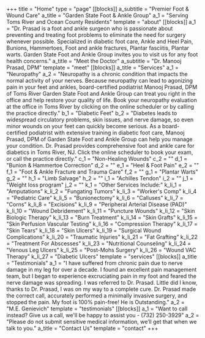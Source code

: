+++
title = "Home"
type = "page"
[[blocks]]
a_subtitle = "Premier Foot &amp; Wound Care"
a_title = "Garden State Foot &amp; Ankle Group"
a_1 = "Serving Toms River and Ocean County Residents"
template = "about"
[[blocks]]
a_1 = "Dr. Prasad is a foot and ankle surgeon who is passionate about preventing and treating foot problems to eliminate the need for surgery whenever possible. Specialized in diabetic foot care, Ankle and Heel Pain, Bunions, Hammertoes, Foot and ankle fractures, Plantar fasciitis, Plantar warts. Garden State Foot and Ankle Group invites you to visit us for any foot health concerns."
a_title = "Meet the Doctor"
a_subtitle = "Dr. Manooj Prasad, DPM"
template = "meet"
[[blocks]]
a_title = "Services"
a_1 = "Neuropathy"
a_2 = "Neuropathy is a chronic condition that impacts the normal activity of your nerves. Because neuropathy can lead to agonizing pain in your feet and ankles, board-certified podiatrist Manooj Prasad, DPM of Toms River Garden State Foot and Ankle Group can treat you right in the office and help restore your quality of life. Book your neuropathy evaluation at the office in Toms River by clicking on the online scheduler or by calling the practice directly."
b_1 = "Diabetic Feet"
b_2 = "Diabetes leads to widespread circulatory problems, skin issues, and nerve damage, so even minor wounds on your feet can quickly become serious. As a board-certified podiatrist with extensive training in diabetic foot care, Manooj Prasad, DPM of Garden State Foot and Ankle Group can help you manage your condition. Dr. Prasad provides comprehensive foot and ankle care for diabetics in Toms River, NJ. Click the online scheduler to book your exam, or call the practice directly."
c_1 = "Non-Healing Wounds"
c_2 = ""
d_1 = "Bunion & Hammertoe Correction"
d_2 = ""
e_1 = "Heel & Foot Pain"
e_2 = ""
f_1 = "Foot & Ankle Fracture and Trauma Care"
f_2 = ""
g_1 = "Plantar Warts"
g_2 = ""
h_1 = "Limb Salvage"
h_2 = ""
i_1 = "Achilles Tendon"
i_2 = ""
j_1 = "Weight loss program"
j_2 = ""
k_1 = "Other Services Include:"
k_li_1 = "Amputations"
k_li_2 = "Fungating Tumors"
k_li_3 = "Worker's Comp"
k_li_4 = "Pediatric Care"
k_li_5 = "Bunionectomy"
k_li_6 = "Calluses"
k_li_7 = "Corns"
k_li_8 = "Excisions"
k_li_9 = "Peripheral Arterial Disease (PAD)"
k_li_10 = "Wound Debridement"
k_li_11 = "Puncture Wounds"
k_li_12 = "Skin Biologic Therapy"
k_li_13 = "Burn Treatment"
k_li_14 = "Skin Grafts"
k_li_15 = "Skin Perfusion Vascular Testing"
k_li_16 = "Compression Therapy"
k_li_17 = "Skin Tears"
k_li_18 = "Skin Ulcers"
k_li_19 = "Surgical Wound Complications"
k_li_20 = "Traumatic Injuries"
k_li_21 = "Fat Grafting"
k_li_22 = "Treatment For Abscesses"
k_li_23 = "Nutritional Counseling"
k_li_24 = "Venous Leg Ulcers"
k_li_25 = "Post-Mohs Surgery"
k_li_26 = "Wound VAC Therapy"
k_li_27 = "Diabetic Ulcers"
template = "services"
[[blocks]]
a_title = "Testimonials"
a_1 = "I have suffered from chronic pain due to nerve damage in my leg for over a decade. I found an excellent pain management team, but I began to experience excruciating pain in my foot and feared the nerve damage was spreading. I was referred to Dr. Prasad. Little did I know, thanks to Dr. Prasad, I was on my way to a complete cure. Dr. Prasad made the correct call, accurately performed a minimally invasive surgery, and stopped the pain. My foot is 100% pain-free! He is Outstanding."
a_2 = "M.E. Genievich"
template = "testimonials"
[[blocks]]
a_1 = "Want to call instead? Give us a call, we'll be happy to assist you - (732) 250-3929"
a_2 = "Please do not submit sensitive medical information, we’ll get that when we talk to you."
a_title = "Contact Us"
template = "contact"
+++
